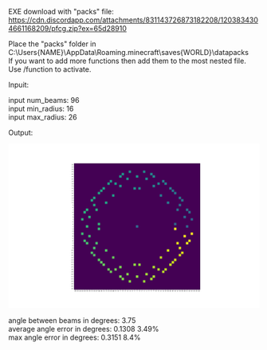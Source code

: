 EXE download with "packs" file:  
https://cdn.discordapp.com/attachments/831143726873182208/1203834304661168209/pfcg.zip?ex=65d28910

Place the "packs" folder in C:\Users\{NAME}\AppData\Roaming\.minecraft\saves\{WORLD}\datapacks  
If you want to add more functions then add them to the most nested file.  
Use /function to activate.  

Inpuit:  

input num_beams: 96  
input min_radius: 16  
input max_radius: 26  

Output:  

![text](Figure.png)  

angle between beams in degrees: 3.75  
average angle error in degrees: 0.1308 3.49%  
max angle error in degrees: 0.3151 8.4%
